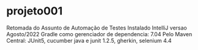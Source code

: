 # projeto001
Retomada do Assunto de Automação de Testes
Instalado IntelliJ versao Agosto/2022
Gradle como gerenciador de dependencia: 7.04
Pelo Maven Central: JUnit5, cucumber java e junit 1.2.5, gherkin, selenium 4.4

